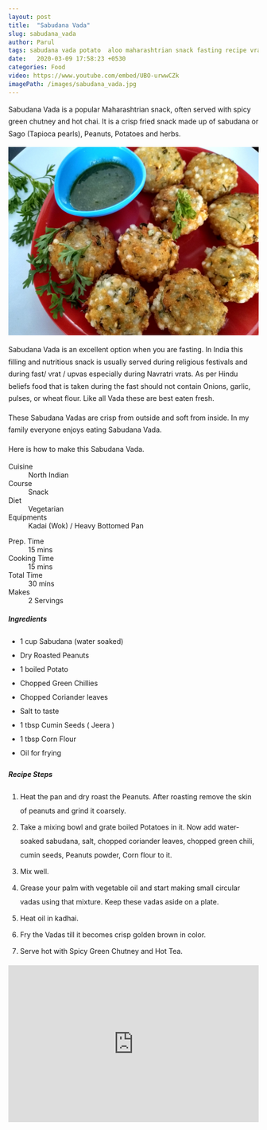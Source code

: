 ```yaml
---
layout: post
title:  "Sabudana Vada"
slug: sabudana_vada
author: Parul
tags: sabudana vada potato  aloo maharashtrian snack fasting recipe vrat mouthwatering healthy festival breakfast spicy chutney indian snack crispy upvas sago tapioca pearls peanuts navratri foodyindianmom fried teatime evening snack homemade
date:   2020-03-09 17:58:23 +0530
categories: Food
video: https://www.youtube.com/embed/UBO-urwwCZk
imagePath: /images/sabudana_vada.jpg
---
```

<p class="text-justify" style="line-height: 175%;">
Sabudana Vada is a popular Maharashtrian snack, often served with spicy green chutney and hot chai. It is a crisp fried snack made up of sabudana or Sago (Tapioca pearls), Peanuts, Potatoes and herbs.
</p>

<div class="row">
    <div class="col-md-12"><img src="../images/sabudana_vada.jpg" alt="" class="rounded img-fluid mb-2"></div>
</div>

<p class="text-justify" style="line-height: 175%;">
Sabudana Vada is an excellent option when you are fasting. In India this filling and nutritious snack is usually served during religious festivals and during fast/ vrat / upvas especially during Navratri vrats. As per Hindu beliefs food that is taken during the fast should not contain Onions, garlic, pulses, or wheat flour. Like all Vada these are best eaten fresh.
</p>

<p class="text-justify" style="line-height: 175%;">
These Sabudana Vadas are crisp from outside and soft from inside. In my family everyone enjoys eating Sabudana Vada.
</p>

<p class="text-justify" style="line-height: 175%;">
Here is how to make this Sabudana Vada.
</p>

<div class="row">
    <div class="col-md-6">
        <dl class="row">
            <dt class="col-sm-4">Cuisine</dt><dd class="col-sm-7">North Indian</dd>
            <dt class="col-sm-4">Course</dt><dd class="col-sm-7">Snack</dd>
            <dt class="col-sm-4">Diet</dt><dd class="col-sm-7">Vegetarian</dd>
            <dt class="col-sm-4">Equipments</dt><dd class="col-sm-7">Kadai (Wok) / Heavy Bottomed Pan</dd>
        </dl>
    </div>
    <div class="col-md-6">
        <dl class="row">
            <dt class="col-sm-5">Prep. Time</dt><dd class="col-sm-7">15 mins</dd>
            <dt class="col-sm-5">Cooking Time</dt><dd class="col-sm-7">15 mins</dd>
            <dt class="col-sm-5">Total Time</dt><dd class="col-sm-7">30 mins</dd>
            <dt class="col-sm-5">Makes</dt><dd class="col-sm-7">2 Servings</dd>
        </dl>
    </div>
</div>

<div class="recipe-section-divider"></div>
<div class="row" id="ingredients">
    <div class="col-md-12"><h5 class="font-weight-bold">Ingredients</h5></div>
</div>
<div class="row">
    <div class="col-md-12">
        <ul class="post-list" style="line-height: 200%">
            <li>1 cup Sabudana (water soaked)</li>
            <li>Dry Roasted Peanuts</li>
            <li>1 boiled Potato</li>
            <li>Chopped Green Chillies</li>
            <li>Chopped Coriander leaves</li>
            <li>Salt to taste</li>
            <li>1 tbsp Cumin Seeds ( Jeera )</li>
            <li>1 tbsp Corn Flour</li>
            <li>Oil for frying</li>
        </ul>
    </div>
</div>

<div class="recipe-section-divider"></div>
<div class="row" id="recipe">
    <div class="col-md-12"><h5 class="font-weight-bold">Recipe Steps</h5></div>
</div>
<div class="row">
    <div class="col-md-12">
        <ol class="post-list text-justify" style="line-height: 200%">
            <li style="margin-bottom:5px;">Heat the pan and dry roast the Peanuts. After roasting remove the skin of peanuts and grind it coarsely.</li>
            <li style="margin-bottom:5px;">Take a mixing bowl and grate boiled Potatoes in it. Now add water-soaked sabudana, salt, chopped coriander leaves, chopped green chili, cumin seeds, Peanuts powder, Corn flour to it.</li>
            <li style="margin-bottom:5px;">Mix well.</li>
            <li style="margin-bottom:5px;">Grease your palm with vegetable oil and start making small circular vadas using that mixture. Keep these vadas aside on a plate.</li>
            <li style="margin-bottom:5px;">Heat oil in kadhai.</li>
            <li style="margin-bottom:5px;">Fry the Vadas till it becomes crisp golden brown in color.</li>
            <li style="margin-bottom:5px;">Serve hot with Spicy Green Chutney and Hot Tea.</li>
        </ol>
    </div>
</div>
<div class="row" id="video">
    <div class="col-md-12">
        <div class="embed-responsive embed-responsive-16by9">
            <iframe width="100%" height="315" src="https://www.youtube.com/embed/UBO-urwwCZk" frameborder="0" allow="accelerometer; autoplay; encrypted-media; gyroscope; picture-in-picture" allowfullscreen></iframe>
        </div>
    </div>
</div>
<br>
